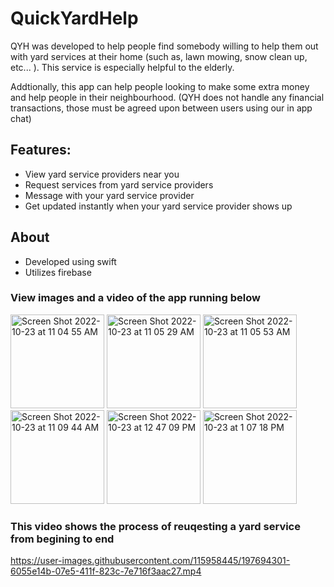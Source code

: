 # QuickYardHelp
QYH was developed to help people find somebody willing to help them out with yard services at their home (such as, lawn mowing, snow clean up, etc... ). This service is especially helpful to the elderly. 

Addtionally, this app can help people looking to make some extra money and help people in their neighbourhood. 
(QYH does not handle any financial transactions, those must be agreed upon between users using our in app chat)
## Features:
- View yard service providers near you 
- Request services from yard service providers 
- Message with your yard service provider
- Get updated instantly when your yard service provider shows up

## About
- Developed using swift
- Utilizes firebase 


### View images and a video of the app running below

<p float="left">

<img width="150" alt="Screen Shot 2022-10-23 at 11 04 55 AM" src="https://user-images.githubusercontent.com/115958445/197422223-2488fce6-8fcd-4d8f-ab8f-0cb1b3e5e0fd.png">
<img width="150" alt="Screen Shot 2022-10-23 at 11 05 29 AM" src="https://user-images.githubusercontent.com/115958445/197422224-3ec7eb4c-b729-45b8-b0cb-09f7734f832a.png">
<img width="150" alt="Screen Shot 2022-10-23 at 11 05 53 AM" src="https://user-images.githubusercontent.com/115958445/197422225-a8b8373a-b396-41c1-a72f-94c4d59d3306.png">
<img width="150" alt="Screen Shot 2022-10-23 at 11 09 44 AM" src="https://user-images.githubusercontent.com/115958445/197422226-b146279f-51bc-4604-a26d-7ec0935f4b64.png">
<img width="150" alt="Screen Shot 2022-10-23 at 12 47 09 PM" src="https://user-images.githubusercontent.com/115958445/197422227-75c9d689-0539-4faa-b8c0-c0a51a445839.png">
<img width="150" alt="Screen Shot 2022-10-23 at 1 07 18 PM" src="https://user-images.githubusercontent.com/115958445/197422221-f41161b9-29a3-4ecf-a190-0bd7114763f3.png">
</p>

### This video shows the process of reuqesting a yard service from begining to end

https://user-images.githubusercontent.com/115958445/197694301-6055e14b-07e5-411f-823c-7e716f3aac27.mp4


